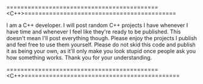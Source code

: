 ===========================================<C++>===========================================

I am a C++ developer. I will post random C++ projects I have whenever I have time and whenever I feel like they're ready to be published. This doesn't mean I'll post everything though. Please enjoy the projects I publish and feel free to use them yourself. Please do not skid this code and publish it as being your own, as it'll only make you look stupid once people ask you how something works. Thank you for your understanding.

===========================================<C++>============================================
